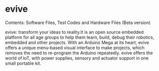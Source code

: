 # evive
Contents: Software Files, Test Codes and Hardware Files (Beta version)

evive: transform your ideas to reality.It is an open source embedded platform for all age groups to help them learn, build, debug their robotics, embedded and other projects. With an Arduino Mega at its heart, evive offers a unique menu-based visual interface to make projects, which removes the need to re-program the Arduino repeatedly. evive offers the world of IoT, with power supplies, sensory and actuator support in one small portable kit.
